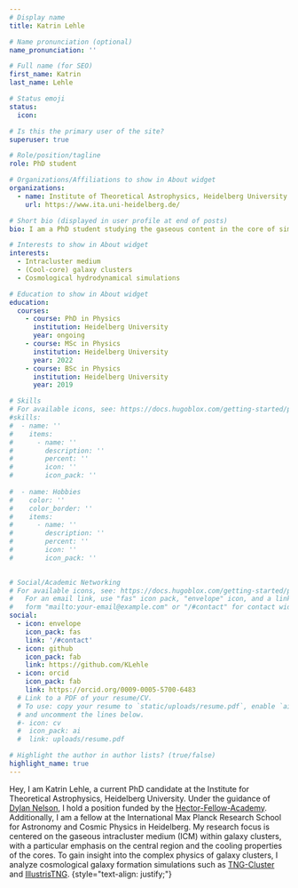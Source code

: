 ```yaml
---
# Display name
title: Katrin Lehle

# Name pronunciation (optional)
name_pronunciation: ''

# Full name (for SEO)
first_name: Katrin
last_name: Lehle

# Status emoji
status:
  icon: 

# Is this the primary user of the site?
superuser: true

# Role/position/tagline
role: PhD student

# Organizations/Affiliations to show in About widget
organizations:
  - name: Institute of Theoretical Astrophysics, Heidelberg University
    url: https://www.ita.uni-heidelberg.de/

# Short bio (displayed in user profile at end of posts)
bio: I am a PhD student studying the gaseous content in the core of simulated galaxy clusters.

# Interests to show in About widget
interests:
  - Intracluster medium
  - (Cool-core) galaxy clusters
  - Cosmological hydrodynamical simulations

# Education to show in About widget
education:
  courses:
    - course: PhD in Physics
      institution: Heidelberg University
      year: ongoing
    - course: MSc in Physics
      institution: Heidelberg University
      year: 2022
    - course: BSc in Physics
      institution: Heidelberg University
      year: 2019

# Skills
# For available icons, see: https://docs.hugoblox.com/getting-started/page-builder/#icons
#skills:
#  - name: ''
#    items:
#      - name: ''
#        description: ''
#        percent: ''
#        icon: ''
#        icon_pack: ''
      
#  - name: Hobbies
#    color: ''
#    color_border: ''
#    items:
#      - name: ''
#        description: ''
#        percent: ''
#        icon: ''
#        icon_pack: ''
      

# Social/Academic Networking
# For available icons, see: https://docs.hugoblox.com/getting-started/page-builder/#icons
#   For an email link, use "fas" icon pack, "envelope" icon, and a link in the
#   form "mailto:your-email@example.com" or "/#contact" for contact widget.
social:
  - icon: envelope
    icon_pack: fas
    link: '/#contact'
  - icon: github
    icon_pack: fab
    link: https://github.com/KLehle
  - icon: orcid
    icon_pack: fab
    link: https://orcid.org/0009-0005-5700-6483
  # Link to a PDF of your resume/CV.
  # To use: copy your resume to `static/uploads/resume.pdf`, enable `ai` icons in `params.yaml`,
  # and uncomment the lines below.
  #- icon: cv
  #  icon_pack: ai
  #  link: uploads/resume.pdf

# Highlight the author in author lists? (true/false)
highlight_name: true
---
```


Hey, I am Katrin Lehle, a current PhD candidate at the Institute for Theoretical Astrophysics, Heidelberg University. Under the guidance of [Dylan Nelson](https://www.ita.uni-heidelberg.de/~dnelson/), I hold a position funded by the [Hector-Fellow-Academy](https://hector-fellow-academy.de/en/). Additionally, I am a fellow at the International Max Planck Research School for Astronomy and Cosmic Physics in Heidelberg.
My research focus is centered on the gaseous intracluster medium (ICM) within galaxy clusters, with a particular emphasis on the central region and the cooling properties of the cores. To gain insight into the complex physics of galaxy clusters, I analyze cosmological galaxy formation simulations such as [TNG-Cluster](https://www.tng-project.org/cluster/) and [IllustrisTNG](https://www.tng-project.org).
{style="text-align: justify;"}
